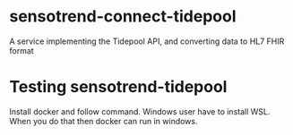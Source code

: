 # sensotrend-connect-tidepool
A service implementing the Tidepool API, and converting data to HL7 FHIR format


# Testing sensotrend-tidepool
Install docker and follow command. Windows user have to install WSL. When you do that then docker can run in windows.

